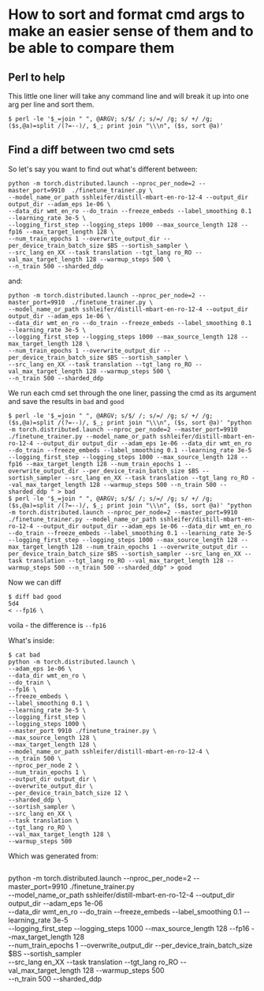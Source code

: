 # How to sort and format cmd args to make an easier sense of them and to be able to compare them

## Perl to help

This little one liner will take any command line and will break it up into one arg per line and sort them.

```
$ perl -le '$_=join " ", @ARGV; s/$/ /; s/=/ /g; s/ +/ /g; ($s,@a)=split /(?=--)/, $_; print join "\\\n", ($s, sort @a)'
```

## Find a diff between two cmd sets

So let's say you want to find out what's different between:
```
python -m torch.distributed.launch --nproc_per_node=2 --master_port=9910  ./finetune_trainer.py \
--model_name_or_path sshleifer/distill-mbart-en-ro-12-4 --output_dir output_dir --adam_eps 1e-06 \
--data_dir wmt_en_ro --do_train --freeze_embeds --label_smoothing 0.1 --learning_rate 3e-5 \
--logging_first_step --logging_steps 1000 --max_source_length 128 --fp16 --max_target_length 128 \
--num_train_epochs 1 --overwrite_output_dir --per_device_train_batch_size $BS --sortish_sampler \
--src_lang en_XX --task translation --tgt_lang ro_RO --val_max_target_length 128 --warmup_steps 500 \
--n_train 500 --sharded_ddp 
```
and:
```
python -m torch.distributed.launch --nproc_per_node=2 --master_port=9910  ./finetune_trainer.py \
--model_name_or_path sshleifer/distill-mbart-en-ro-12-4 --output_dir output_dir --adam_eps 1e-06 \
--data_dir wmt_en_ro --do_train --freeze_embeds --label_smoothing 0.1 --learning_rate 3e-5 \
--logging_first_step --logging_steps 1000 --max_source_length 128 --max_target_length 128 \
--num_train_epochs 1 --overwrite_output_dir --per_device_train_batch_size $BS --sortish_sampler \
--src_lang en_XX --task translation --tgt_lang ro_RO --val_max_target_length 128 --warmup_steps 500 \
--n_train 500 --sharded_ddp
```

We run each cmd set through the one liner, passing the cmd as its argument and save the results in `bad` and `good`
```
$ perl -le '$_=join " ", @ARGV; s/$/ /; s/=/ /g; s/ +/ /g; ($s,@a)=split /(?=--)/, $_; print join "\\\n", ($s, sort @a)' "python -m torch.distributed.launch --nproc_per_node=2 --master_port=9910  ./finetune_trainer.py --model_name_or_path sshleifer/distill-mbart-en-ro-12-4 --output_dir output_dir --adam_eps 1e-06 --data_dir wmt_en_ro --do_train --freeze_embeds --label_smoothing 0.1 --learning_rate 3e-5 --logging_first_step --logging_steps 1000 --max_source_length 128 --fp16 --max_target_length 128 --num_train_epochs 1 --overwrite_output_dir --per_device_train_batch_size $BS --sortish_sampler --src_lang en_XX --task translation --tgt_lang ro_RO --val_max_target_length 128 --warmup_steps 500 --n_train 500 --sharded_ddp " > bad
$ perl -le '$_=join " ", @ARGV; s/$/ /; s/=/ /g; s/ +/ /g; ($s,@a)=split /(?=--)/, $_; print join "\\\n", ($s, sort @a)' "python -m torch.distributed.launch --nproc_per_node=2 --master_port=9910  ./finetune_trainer.py --model_name_or_path sshleifer/distill-mbart-en-ro-12-4 --output_dir output_dir --adam_eps 1e-06 --data_dir wmt_en_ro --do_train --freeze_embeds --label_smoothing 0.1 --learning_rate 3e-5 --logging_first_step --logging_steps 1000 --max_source_length 128 --max_target_length 128 --num_train_epochs 1 --overwrite_output_dir --per_device_train_batch_size $BS --sortish_sampler --src_lang en_XX --task translation --tgt_lang ro_RO --val_max_target_length 128 --warmup_steps 500 --n_train 500 --sharded_ddp" > good
```

Now we can diff
```
$ diff bad good
5d4
< --fp16 \
```

voila - the difference is `--fp16`

What's inside:
```
$ cat bad
python -m torch.distributed.launch \
--adam_eps 1e-06 \
--data_dir wmt_en_ro \
--do_train \
--fp16 \
--freeze_embeds \
--label_smoothing 0.1 \
--learning_rate 3e-5 \
--logging_first_step \
--logging_steps 1000 \
--master_port 9910 ./finetune_trainer.py \
--max_source_length 128 \
--max_target_length 128 \
--model_name_or_path sshleifer/distill-mbart-en-ro-12-4 \
--n_train 500 \
--nproc_per_node 2 \
--num_train_epochs 1 \
--output_dir output_dir \
--overwrite_output_dir \
--per_device_train_batch_size 12 \
--sharded_ddp \
--sortish_sampler \
--src_lang en_XX \
--task translation \
--tgt_lang ro_RO \
--val_max_target_length 128 \
--warmup_steps 500
```
Which was generated from:
```
```
python -m torch.distributed.launch --nproc_per_node=2 --master_port=9910  ./finetune_trainer.py \
--model_name_or_path sshleifer/distill-mbart-en-ro-12-4 --output_dir output_dir --adam_eps 1e-06 \
--data_dir wmt_en_ro --do_train --freeze_embeds --label_smoothing 0.1 --learning_rate 3e-5 \
--logging_first_step --logging_steps 1000 --max_source_length 128 --fp16 --max_target_length 128 \
--num_train_epochs 1 --overwrite_output_dir --per_device_train_batch_size $BS --sortish_sampler \
--src_lang en_XX --task translation --tgt_lang ro_RO --val_max_target_length 128 --warmup_steps 500 \
--n_train 500 --sharded_ddp 
```
```
